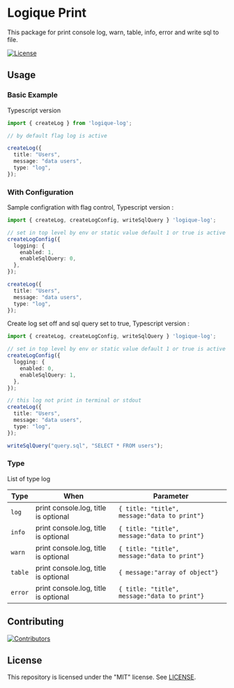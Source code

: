 # Logique Print

This package for print console log, warn, table, info, error and write sql to file.

[![License](https://img.shields.io/github/license/redis/node-redis.svg)](https://github.com/Logique-ID/logique-log/blob/master/LICENSE)

## Usage

### Basic Example

Typescript version

```typescript
import { createLog } from 'logique-log';

// by default flag log is active

createLog({
  title: "Users",
  message: "data users",
  type: "log",
});
```

### With Configuration

Sample configration with flag control, Typescript version :

```typescript
import { createLog, createLogConfig, writeSqlQuery } 'logique-log';

// set in top level by env or static value default 1 or true is active
createLogConfig({
  logging: {
    enabled: 1,
    enableSqlQuery: 0,
  },
});

createLog({
  title: "Users",
  message: "data users",
  type: "log",
});
```

Create log set off and sql query set to true, Typescript version :

```typescript
import { createLog, createLogConfig, writeSqlQuery } 'logique-log';

// set in top level by env or static value default 1 or true is active
createLogConfig({
  logging: {
    enabled: 0,
    enableSqlQuery: 1,
  },
});

// this log not print in terminal or stdout
createLog({
  title: "Users",
  message: "data users",
  type: "log",
});

writeSqlQuery("query.sql", "SELECT * FROM users");
```

### Type

List of type log

| Type                    | When                                                                               | Parameter                                                 |
| ----------------------- | ---------------------------------------------------------------------------------- | --------------------------------------------------------- |
| `log`                   | print console.log, title is optional                                               | `{ title: "title", message:"data to print"}`                                            |
| `info`                  | print console.log, title is optional                                               |`{ title: "title", message:"data to print"}`                                        |
| `warn`                  | print console.log, title is optional                                               | `{ title: "title", message:"data to print"}`                                          |
| `table`                 | print console.log, title is optional                                               | `{ message:"array of object"}`                                         |
| `error`                 | print console.log, title is optional                                               | `{ title: "title", message:"data to print"}`                                            |

## Contributing

[![Contributors](https://contrib.rocks/image?repo=Logique-ID/logique-log)](https://github.com/Logique-ID/logique-log/graphs/contributors)

## License

This repository is licensed under the "MIT" license. See [LICENSE](https://github.com/Logique-ID/logique-log/blob/master/LICENSE).
